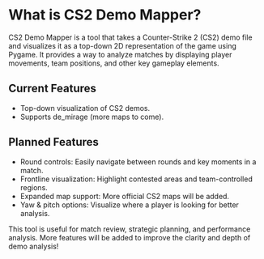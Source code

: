# What is CS2 Demo Mapper?

CS2 Demo Mapper is a tool that takes a Counter-Strike 2 (CS2) demo file and visualizes it as a top-down 2D representation of the game using Pygame. It provides a way to analyze matches by displaying player movements, team positions, and other key gameplay elements.
## Current Features

- Top-down visualization of CS2 demos.
- Supports de_mirage (more maps to come).

## Planned Features

- Round controls: Easily navigate between rounds and key moments in a match.
- Frontline visualization: Highlight contested areas and team-controlled regions.
- Expanded map support: More official CS2 maps will be added.
- Yaw & pitch options: Visualize where a player is looking for better analysis.

This tool is useful for match review, strategic planning, and performance analysis. More features will be added to improve the clarity and depth of demo analysis!
